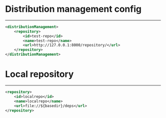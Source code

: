# Distribution management config
---
```xml
<distributionManagement>
    <repository>
        <id>test-repo</id>
        <name>test-repo</name>
        <url>http://127.0.0.1:8000/repository/</url>
    </repository>
</distributionManagement>
```

# Local repository
---
```xml
<repository>
    <id>localrepo</id>
    <name>localrepo</name>
    <url>file://${basedir}/deps</url>
</repository>
```
